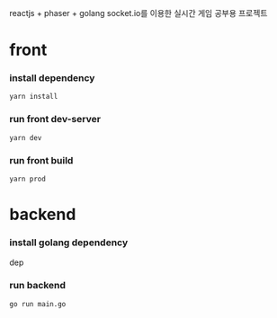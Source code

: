 reactjs + phaser + golang socket.io를 이용한 실시간 게임 공부용 프로젝트


# front
### install dependency 
```
yarn install
```

### run front dev-server
```
yarn dev
```
### run front build
```
yarn prod
```



# backend
### install golang dependency
dep

### run backend
```
go run main.go
```
